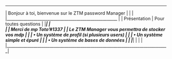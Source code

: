 ________________________________________________________________________________
| Bonjour à toi, bienvenue sur le ZTM password Manager 							|
|																				|
|______________________________________________________                      	|
|				Présentation						  | Pour toutes questions	|
|_____________________________________________________|							|	
|													  |	Merci de mp Toto’#1337	|
| Le ZTM Manager vous permettra de stocker vos mdp    |							|
|    • Un système de profil (si plusieurs users)      |							|
|	 • Un système simple et épuré                     |			 				|
|    • Un système de bases de données		          |							|
|_____________________________________________________|							|
|																				|
|_______________________________________________________________________________|
